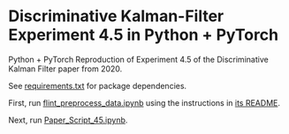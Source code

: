 # Discriminative Kalman-Filter Experiment 4.5 in Python + PyTorch
Python + PyTorch Reproduction of Experiment 4.5 of the Discriminative Kalman Filter paper from 2020.

See [requirements.txt](requirements.txt) for package dependencies.

First, run [flint_preprocess_data.ipynb](flint-data-preprocessing/flint_preprocess_data.ipynb) using the instructions in [its README](flint-data-preprocessing/README.md).

Next, run [Paper_Script_45.ipynb](Paper_Script_45.ipynb).
